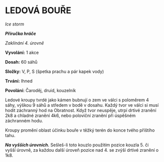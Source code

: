 # LEDOVÁ BOUŘE

*Ice storm*

***Příručka hráče***

*Zaklínání 4. úrovně*

**Vyvolání:** 1 akce

**Dosah:** 60 sáhů

**Složky:** V, P, S (špetka prachu a pár kapek vody)

**Trvání:** Ihned

**Povolání:** Čaroděj, druid, kouzelník

Ledové kroupy tvrdé jako kámen bubnují o zem ve válci s poloměrem 4 sáhy, výškou 9 sáhů a středem v bodě v dosahu. Každý tvor ve válci si musí hodit záchranný hod na Obratnost. Když tvor neuspěje, utrpí drtivé zranění 2k8 a chladné zranění 4k6, nebo poloviční zranění při úspěšném záchranném hodu. 

Kroupy promění oblast účinku bouře v těžký terén do konce tvého příštího tahu.

***Na vyšších úrovních.*** Sešleš-li toto kouzlo použitím pozice kouzla 5. či vyšší úrovně, za každou další úroveň pozice nad 4. se zvýší drtivé zranění o 1k8.
